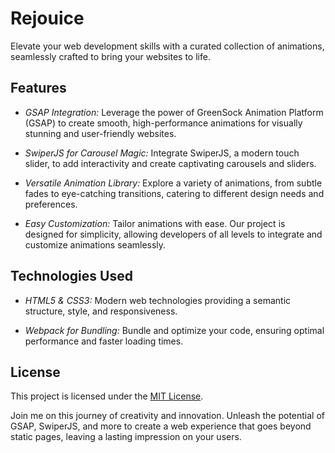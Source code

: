# Rejouice
Elevate your web development skills with a curated collection of animations, seamlessly crafted to bring your websites to life.

## Features

- *GSAP Integration:* Leverage the power of GreenSock Animation Platform (GSAP) to create smooth, high-performance animations for visually stunning and user-friendly websites.

- *SwiperJS for Carousel Magic:* Integrate SwiperJS, a modern touch slider, to add interactivity and create captivating carousels and sliders.

- *Versatile Animation Library:* Explore a variety of animations, from subtle fades to eye-catching transitions, catering to different design needs and preferences.

- *Easy Customization:* Tailor animations with ease. Our project is designed for simplicity, allowing developers of all levels to integrate and customize animations seamlessly.

## Technologies Used

- *HTML5 & CSS3:* Modern web technologies providing a semantic structure, style, and responsiveness.

- *Webpack for Bundling:* Bundle and optimize your code, ensuring optimal performance and faster loading times.


## License

This project is licensed under the [MIT License](LICENSE).

Join me on this journey of creativity and innovation. Unleash the potential of GSAP, SwiperJS, and more to create a web experience that goes beyond static pages, leaving a lasting impression on your users.
